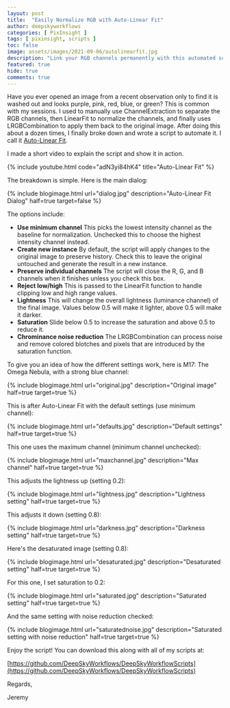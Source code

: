 ```yaml
---
layout: post
title:  "Easily Normalize RGB with Auto-Linear Fit"
author: deepskyworkflows
categories: [ PixInsight ]
tags: [ pixinsight, scripts ]
toc: false
image: assets/images/2021-09-06/autolinearfit.jpg
description: "Link your RGB channels permanently with this automated script that extracts channels, performs a linear fit and recombines them."
featured: true
hide: true
comments: true
---
```


Have you ever opened an image from a recent observation only to find it is washed out and looks purple, pink, red, blue, or green? This is common with my sessions. I used to manually use ChannelExtraction to separate the RGB channels, then LinearFit to normalize the channels, and finally uses LRGBCombination to apply them back to the original image. After doing this about a dozen times, I finally broke down and wrote a script to automate it. I call it [Auto-Linear Fit](https://github.com/DeepSkyWorkflows/DeepSkyWorkflowScripts/blob/main/docs/autoLinearFit.md).

I made a short video to explain the script and show it in action.

{% include youtube.html code="adN3yi84hK4" title="Auto-Linear Fit" %}

The breakdown is simple. Here is the main dialog:

{% include blogimage.html url="dialog.jpg" description="Auto-Linear Fit Dialog" half=true target=false %}

The options include:

- **Use minimum channel** This picks the lowest intensity channel as the baseline for normalization. Unchecked this to choose the highest intensity channel instead.
- **Create new instance** By default, the script will apply changes to the original image to preserve history. Check this to leave the original untouched and generate the result in a new instance.
- **Preserve individual channels** The script will close the R, G, and B channels when it finishes unless you check this box.
- **Reject low/high** This is passed to the LinearFit function to handle clipping low and high range values.
- **Lightness** This will change the overall lightness (luminance channel) of the final image. Values below 0.5 will make it lighter, above 0.5 will make it darker.
- **Saturation** Slide below 0.5 to increase the saturation and above 0.5 to reduce it.
- **Chrominance noise reduction** The LRGBCombination can process noise and remove colored blotches and pixels that are introduced by the saturation function.

To give you an idea of how the different settings work, here is M17: The Omega Nebula, with a strong blue channel:

{% include blogimage.html url="original.jpg" description="Original image" half=true target=true %}

This is after Auto-Linear Fit with the default settings (use minimum channel):

{% include blogimage.html url="defaults.jpg" description="Default settings" half=true target=true %}

This one uses the maximum channel (minimum channel unchecked):

{% include blogimage.html url="maxchannel.jpg" description="Max channel" half=true target=true %}

This adjusts the lightness up (setting 0.2):

{% include blogimage.html url="lightness.jpg" description="Lightness setting" half=true target=true %}

This adjusts it down (setting 0.8):

{% include blogimage.html url="darkness.jpg" description="Darkness setting" half=true target=true %}

Here's the desaturated image (setting 0.8):

{% include blogimage.html url="desaturated.jpg" description="Desaturated setting" half=true target=true %}

For this one, I set saturation to 0.2:

{% include blogimage.html url="saturated.jpg" description="Saturated setting" half=true target=true %}

And the same setting with noise reduction checked:

{% include blogimage.html url="saturatednoise.jpg" description="Saturated setting with noise reduction" half=true target=true %}

Enjoy the script! You can download this along with all of my scripts at:

[https://github.com/DeepSkyWorkflows/DeepSkyWorkflowScripts](https://github.com/DeepSkyWorkflows/DeepSkyWorkflowScripts)

Regards,

Jeremy